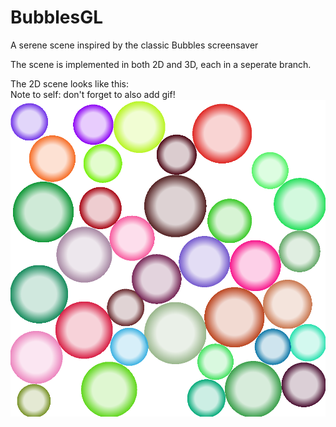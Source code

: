 # BubblesGL
A serene scene inspired by the classic Bubbles screensaver

The scene is implemented in both 2D and 3D, each in a seperate branch.

The 2D scene looks like this:  
Note to self: don't forget to also add gif!
![A still image from my 2D Bubbles scene](media/Bubbles2D.png)
